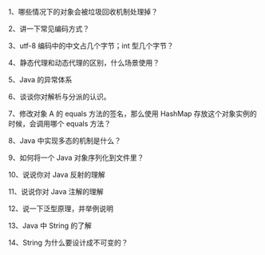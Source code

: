 1、哪些情况下的对象会被垃圾回收机制处理掉？

2、讲一下常见编码方式？

3、utf-8 编码中的中文占几个字节；int 型几个字节？

4、静态代理和动态代理的区别，什么场景使用？

5、Java 的异常体系

6、谈谈你对解析与分派的认识。

7、修改对象 A 的 equals 方法的签名，那么使用 HashMap 存放这个对象实例的时候，会调用哪个 equals 方法？

8、Java 中实现多态的机制是什么？

9、如何将一个 Java 对象序列化到文件里？

10、说说你对 Java 反射的理解

11、说说你对 Java 注解的理解

12、说一下泛型原理，并举例说明

13、Java 中 String 的了解

14、String 为什么要设计成不可变的？